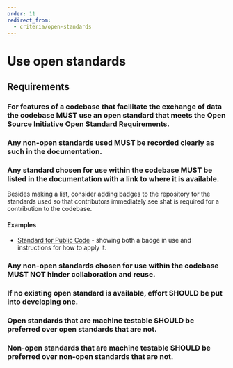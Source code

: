 ```yaml
---
order: 11
redirect_from:
  - criteria/open-standards
---
```

# Use open standards

<!-- SPDX-License-Identifier: CC0-1.0 -->
<!-- written in 2022 by The Foundation for Public Code <info@publiccode.net> -->

## Requirements

### For features of a codebase that facilitate the exchange of data the codebase MUST use an open standard that meets the Open Source Initiative Open Standard Requirements.

### Any non-open standards used MUST be recorded clearly as such in the documentation.

### Any standard chosen for use within the codebase MUST be listed in the documentation with a link to where it is available.

Besides making a list, consider adding badges to the repository for the standards used so that contributors immediately see shat is required for a contribution to the codebase.

#### Examples

* [Standard for Public Code](https://github.com/publiccodenet/standard#standard-for-public-code) - showing both a badge in use and instructions for how to apply it.

### Any non-open standards chosen for use within the codebase MUST NOT hinder collaboration and reuse.

### If no existing open standard is available, effort SHOULD be put into developing one.

### Open standards that are machine testable SHOULD be preferred over open standards that are not.

### Non-open standards that are machine testable SHOULD be preferred over non-open standards that are not.
